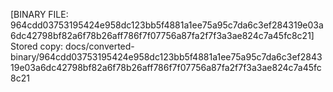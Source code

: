 [BINARY FILE: 964cdd03753195424e958dc123bb5f4881a1ee75a95c7da6c3ef284319e03a6dc42798bf82a6f78b26aff786f7f07756a87fa2f7f3a3ae824c7a45fc8c21]
Stored copy: docs/converted-binary/964cdd03753195424e958dc123bb5f4881a1ee75a95c7da6c3ef284319e03a6dc42798bf82a6f78b26aff786f7f07756a87fa2f7f3a3ae824c7a45fc8c21
